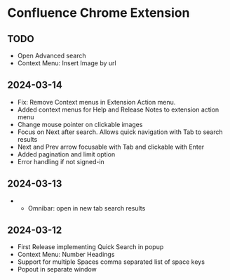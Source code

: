 # Confluence Chrome Extension


## TODO
* Open Advanced search
* Context Menu: Insert Image by url

## 2024-03-14
* Fix: Remove Context menus in Extension Action menu.
* Added context menus for Help and Release Notes to extension action menu
* Change mouse pointer on clickable images
* Focus on Next after search. Allows quick navigation with Tab to search results
* Next and Prev arrow focusable with Tab and clickable with Enter
* Added pagination and limit option
* Error handling if not signed-in

## 2024-03-13
* * Omnibar: open in new tab search results
## 2024-03-12
* First Release implementing Quick Search in popup
* Context Menu: Number Headings
* Support for multiple Spaces comma separated list of space keys
* Popout in separate window
